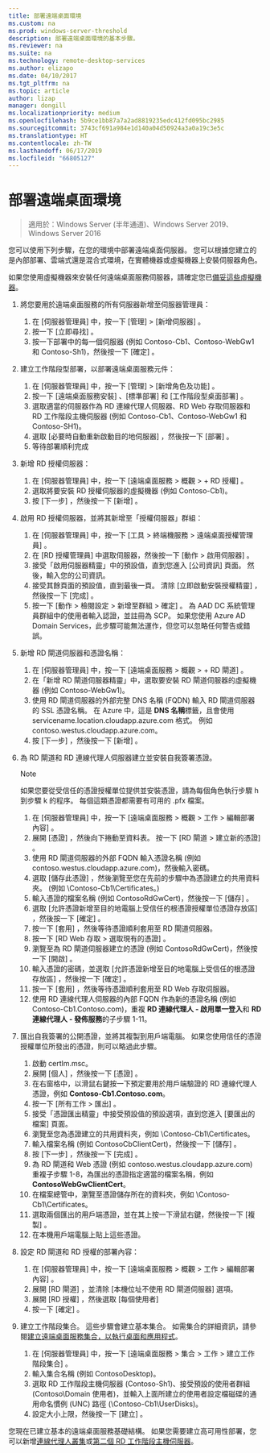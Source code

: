 ```yaml
---
title: 部署遠端桌面環境
ms.custom: na
ms.prod: windows-server-threshold
description: 部署遠端桌面環境的基本步驟。
ms.reviewer: na
ms.suite: na
ms.technology: remote-desktop-services
ms.author: elizapo
ms.date: 04/10/2017
ms.tgt_pltfrm: na
ms.topic: article
author: lizap
manager: dongill
ms.localizationpriority: medium
ms.openlocfilehash: 5b9ce1bb87a7a2ad8819235edc412fd095bc2985
ms.sourcegitcommit: 3743cf691a984e1d140a04d50924a3a0a19c3e5c
ms.translationtype: HT
ms.contentlocale: zh-TW
ms.lasthandoff: 06/17/2019
ms.locfileid: "66805127"
---
```

# <a name="deploy-your-remote-desktop-environment"></a>部署遠端桌面環境

>適用於：Windows Server (半年通道)、Windows Server 2019、Windows Server 2016

您可以使用下列步驟，在您的環境中部署遠端桌面伺服器。 您可以根據您建立的是內部部署、雲端式還是混合式環境，在實體機器或虛擬機器上安裝伺服器角色。 

如果您使用虛擬機器來安裝任何遠端桌面服務伺服器，請確定您已[備妥這些虛擬機器](rds-prepare-vms.md)。
  
  
1.  將您要用於遠端桌面服務的所有伺服器新增至伺服器管理員：  
    1.  在 [伺服器管理員] 中，按一下 [管理]   > [新增伺服器]  。  
    2.  按一下 [立即尋找]  。  
    3.  按一下部署中的每一個伺服器 (例如 Contoso-Cb1、Contoso-WebGw1 和 Contoso-Sh1)，然後按一下 [確定]  。  
2.  建立工作階段型部署，以部署遠端桌面服務元件：  
    1.  在 [伺服器管理員] 中，按一下 [管理]   > [新增角色及功能]  。  
    2.  按一下 [遠端桌面服務安裝]  、[標準部署]  和 [工作階段型桌面部署]  。  
    3.  選取適當的伺服器作為 RD 連線代理人伺服器、RD Web 存取伺服器和 RD 工作階段主機伺服器 (例如 Contoso-Cb1、Contoso-WebGw1 和 Contoso-SH1)。  
    4.  選取 [必要時自動重新啟動目的地伺服器]  ，然後按一下 [部署]  。  
    5.  等待部署順利完成  
3.  新增 RD 授權伺服器：  
    1.  在 [伺服器管理員] 中，按一下 [遠端桌面服務 > 概觀 > + RD 授權]  。  
    2.  選取將要安裝 RD 授權伺服器的虛擬機器 (例如 Contoso-Cb1)。  
    3.  按 [下一步]  ，然後按一下 [新增]  。  
4.  啟用 RD 授權伺服器，並將其新增至「授權伺服器」群組：  
    1.  在 [伺服器管理員] 中，按一下 [工具 > 終端機服務 > 遠端桌面授權管理員]  。  
    2.  在 [RD 授權管理員] 中選取伺服器，然後按一下 [動作 > 啟用伺服器]  。  
    3.  接受「啟用伺服器精靈」中的預設值，直到您進入 [公司資訊]  頁面。 然後，輸入您的公司資訊。  
    4.  接受其餘頁面的預設值，直到最後一頁。 清除 [立即啟動安裝授權精靈]  ，然後按一下 [完成]  。  
    5.  按一下 [動作 > 檢閱設定 > 新增至群組 > 確定]  。 為 AAD DC 系統管理員群組中的使用者輸入認證，並註冊為 SCP。 如果您使用 Azure AD Domain Services，此步驟可能無法運作，但您可以忽略任何警告或錯誤。  
5.  新增 RD 閘道伺服器和憑證名稱：  
    1.  在 [伺服器管理員] 中，按一下 [遠端桌面服務 > 概觀 > + RD 閘道]  。  
    2.  在「新增 RD 閘道伺服器精靈」中，選取要安裝 RD 閘道伺服器的虛擬機器 (例如 Contoso-WebGw1)。  
    3.  使用 RD 閘道伺服器的外部完整 DNS 名稱 (FQDN) 輸入 RD 閘道伺服器的 SSL 憑證名稱。 在 Azure 中，這是 **DNS 名稱**標籤，且會使用 servicename.location.cloudapp.azure.com 格式。 例如 contoso.westus.cloudapp.azure.com。  
    4.  按 [下一步]  ，然後按一下 [新增]  。
6.  為 RD 閘道和 RD 連線代理人伺服器建立並安裝自我簽署憑證。

       > [!NOTE]
       > 如果您要從受信任的憑證授權單位提供並安裝憑證，請為每個角色執行步驟 h 到步驟 k 的程序。 每個這類憑證都需要有可用的 .pfx 檔案。
       
    1.  在 [伺服器管理員] 中，按一下 [遠端桌面服務 > 概觀 > 工作 > 編輯部署內容]  。  
    2.  展開 [憑證]  ，然後向下捲動至資料表。 按一下 [RD 閘道 > 建立新的憑證]  。  
    3.  使用 RD 閘道伺服器的外部 FQDN 輸入憑證名稱 (例如 contoso.westus.cloudapp.azure.com)，然後輸入密碼。  
    4.  選取 [儲存此憑證]  ，然後瀏覽至您在先前的步驟中為憑證建立的共用資料夾。 (例如 \Contoso-Cb1\Certificates。)  
    5.  輸入憑證的檔案名稱 (例如 ContosoRdGwCert)，然後按一下 [儲存]  。  
    6.  選取 [允許憑證新增至目的地電腦上受信任的根憑證授權單位憑證存放區]  ，然後按一下 [確定]  。  
    7.  按一下 [套用]  ，然後等待憑證順利套用至 RD 閘道伺服器。  
    8.  按一下 [RD Web 存取 > 選取現有的憑證]  。  
    9.  瀏覽至為 RD 閘道伺服器建立的憑證 (例如 ContosoRdGwCert)，然後按一下 [開啟]  。  
    10. 輸入憑證的密碼，並選取 [允許憑證新增至目的地電腦上受信任的根憑證存放區]  ，然後按一下 [確定]  。  
    11. 按一下 [套用]  ，然後等待憑證順利套用至 RD Web 存取伺服器。  
    12. 使用 RD 連線代理人伺服器的內部 FQDN 作為新的憑證名稱 (例如 Contoso-Cb1.Contoso.com)，重複 **RD 連線代理人 - 啟用單一登入**和 **RD 連線代理人 - 發佈服務**的子步驟 1-11。  
7.  匯出自我簽署的公開憑證，並將其複製到用戶端電腦。 如果您使用信任的憑證授權單位所發出的憑證，則可以略過此步驟。  
    1.  啟動 certlm.msc。  
    2.  展開 [個人]  ，然後按一下 [憑證]  。  
    3.  在右窗格中，以滑鼠右鍵按一下預定要用於用戶端驗證的 RD 連線代理人憑證，例如 **Contoso-Cb1.Contoso.com**。  
    4.  按一下 [所有工作 > 匯出]  。  
    5.  接受「憑證匯出精靈」中接受預設值的預設選項，直到您進入 [要匯出的檔案]  頁面。  
    6.  瀏覽至您為憑證建立的共用資料夾，例如 \Contoso-Cb1\Certificates。  
    7.  輸入檔案名稱 (例如 ContosoCbClientCert)，然後按一下 [儲存]  。  
    8.  按 [下一步]  ，然後按一下 [完成]  。  
    9.  為 RD 閘道和 Web 憑證 (例如 contoso.westus.cloudapp.azure.com) 重複子步驟 1-8，為匯出的憑證指定適當的檔案名稱，例如 **ContosoWebGwClientCert**。  
    10. 在檔案總管中，瀏覽至憑證儲存所在的資料夾，例如 \Contoso-Cb1\Certificates。  
    11. 選取兩個匯出的用戶端憑證，並在其上按一下滑鼠右鍵，然後按一下 [複製]  。  
    12. 在本機用戶端電腦上貼上這些憑證。  
8.  設定 RD 閘道和 RD 授權的部署內容：  
    1.  在 [伺服器管理員] 中，按一下 [遠端桌面服務 > 概觀 > 工作 > 編輯部署內容]  。  
    2.  展開 [RD 閘道]  ，並清除 [本機位址不使用 RD 閘道伺服器]  選項。  
    3.  展開 [RD 授權]  ，然後選取 [每個使用者]   
    4.  按一下 [確定]  。  
10. 建立工作階段集合。 這些步驟會建立基本集合。 如需集合的詳細資訊，請參閱[建立遠端桌面服務集合，以執行桌面和應用程式](rds-create-collection.md)。
 
    1.  在 [伺服器管理員] 中，按一下 [遠端桌面服務 > 集合 > 工作 > 建立工作階段集合]  。  
    2.  輸入集合名稱 (例如 ContosoDesktop)。  
    3.  選取 RD 工作階段主機伺服器 (Contoso-Sh1)、接受預設的使用者群組 (Contoso\Domain 使用者)，並輸入上面所建立的使用者設定檔磁碟的通用命名慣例 (UNC) 路徑 (\Contoso-Cb1\UserDisks)。  
    4.  設定大小上限，然後按一下 [建立]  。  
  

您現在已建立基本的遠端桌面服務基礎結構。 如果您需要建立高可用性部署，您可以新增[連線代理人叢集](rds-connection-broker-cluster.md)或[第二個 RD 工作階段主機伺服器](rds-scale-rdsh-farm.md)。

